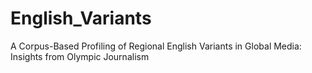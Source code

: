 # English_Variants
A Corpus-Based Profiling of Regional English Variants in Global Media: Insights from Olympic Journalism
